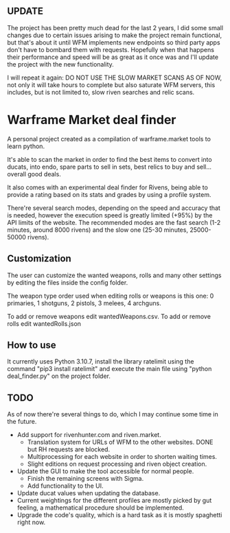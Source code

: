 ## UPDATE
The project has been pretty much dead for the last 2 years, I did some small changes due to certain issues arising to make the project remain functional, but that's about it until WFM implements new endpoints so third party apps don't have to bombard them with requests. Hopefully when that happens their performance and speed will be as great as it once was and I'll update the project with the new functionality.

I will repeat it again: DO NOT USE THE SLOW MARKET SCANS AS OF NOW, not only it will take hours to complete but also saturate WFM servers, this includes, but is not limited to, slow riven searches and relic scans.

# Warframe Market deal finder

A personal project created as a compilation of warframe.market tools to learn python.

It's able to scan the market in order to find the best items to convert into ducats, into endo, spare parts to sell in sets, best relics to buy and sell... overall good deals.

It also comes with an experimental deal finder for Rivens, being able to provide a rating based on its stats and grades by using a profile system.

There're several search modes, depending on the speed and accuracy that is needed, however the execution speed is greatly limited (+95%) by the API limits of the website. The recommended modes are the fast search (1-2 minutes, around 8000 rivens) and the slow one (25-30 minutes, 25000-50000 rivens).

## Customization

The user can customize the wanted weapons, rolls and many other settings by editing the files inside the config folder.

The weapon type order used when editing rolls or weapons is this one: 0 primaries, 1 shotguns, 2 pistols, 3 melees, 4 archguns.

To add or remove weapons edit wantedWeapons.csv. To add or remove rolls edit wantedRolls.json

## How to use

It currently uses Python 3.10.7, install the library ratelimit using the command "pip3 install ratelimit" and execute the main file using "python deal_finder.py" on the project folder.


## TODO

As of now there're several things to do, which I may continue some time in the future.
- Add support for rivenhunter.com and riven.market.
   - Translation system for URLs of WFM to the other websites. DONE but RH requests are blocked.
   - Multiprocessing for each website in order to shorten waiting times. 
   - Slight editions on request processing and riven object creation.
- Update the GUI to make the tool accessible for normal people.
   - Finish the remaining screens with Sigma. 
   - Add functionality to the UI. 
- Update ducat values when updating the database.
- Current weightings for the different profiles are mostly picked by gut feeling, a mathematical procedure should be implemented.
- Upgrade the code's quality, which is a hard task as it is mostly spaghetti right now.
